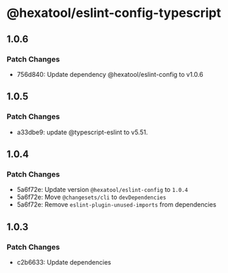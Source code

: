 # @hexatool/eslint-config-typescript

## 1.0.6

### Patch Changes

- 756d840: Update dependency @hexatool/eslint-config to v1.0.6

## 1.0.5

### Patch Changes

- a33dbe9: update @typescript-eslint to v5.51.

## 1.0.4

### Patch Changes

- 5a6f72e: Update version `@hexatool/eslint-config` to `1.0.4`
- 5a6f72e: Move `@changesets/cli` to `devDependencies`
- 5a6f72e: Remove `eslint-plugin-unused-imports` from dependencies

## 1.0.3

### Patch Changes

- c2b6633: Update dependencies
